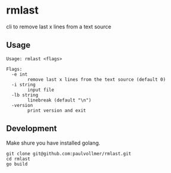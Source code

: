 # rmlast
cli to remove last x lines from a text source

## Usage
```
Usage: rmlast <flags>

Flags:
  -e int
    	remove last x lines from the text source (default 0)
  -i string
    	input file
  -lb string
    	linebreak (default "\n")
  -version
    	print version and exit
```

## Development
Make shure you have installed golang.
```
git clone git@github.com:paulvollmer/rmlast.git
cd rmlast
go build
```
